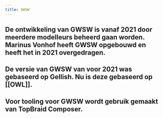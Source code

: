 ```yaml
---
title: GWSW
---
```


## De ontwikkeling van GWSW is vanaf 2021 door meerdere modelleurs beheerd gaan worden. Marinus Vonhof heeft GWSW opgebouwd en heeft het in 2021 overgedragen.
## De versie van GWSW van voor 2021 was gebaseerd op Gellish. Nu is deze gebaseerd op [[OWL]].
## Voor tooling voor GWSW wordt gebruik gemaakt van TopBraid Composer.
##
##
##
